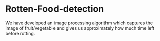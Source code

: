 # Rotten-Food-detection
We have developed an image processing algorithm which captures the image of fruit/vegetable and gives us approximately how much time left before rotting.
